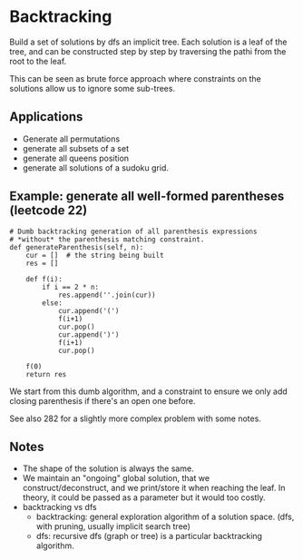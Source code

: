 # Backtracking

Build a set of solutions by dfs an implicit tree. Each solution is a leaf
of the tree, and can be constructed step by step by traversing the pathi
from the root to the leaf.

This can be seen as brute force approach where constraints on the solutions
allow us to ignore some sub-trees.

## Applications

* Generate all permutations
* generate all subsets of a set
* generate all queens position
* generate all solutions of a sudoku grid.

## Example: generate all well-formed parentheses (leetcode 22)

```
# Dumb backtracking generation of all parenthesis expressions
# *without* the parenthesis matching constraint.
def generateParenthesis(self, n):
    cur = []  # the string being built
    res = []

    def f(i):
        if i == 2 * n:
            res.append(''.join(cur))
        else:
            cur.append('(')
            f(i+1)
            cur.pop()
            cur.append(')')
            f(i+1)
            cur.pop()

    f(0)
    return res
```

We start from this dumb algorithm, and a constraint to ensure we only
add closing parenthesis if there's an open one before.

See also 282 for a slightly more complex problem with
some notes.

## Notes

* The shape of the solution is always the same.
* We maintain an "ongoing" global solution, that we construct/deconstruct, and
  we print/store it when reaching the leaf. In theory, it could be passed as
  a parameter but it would too costly.
* backtracking vs dfs
    - backtracking: general exploration algorithm of a solution space.
                    (dfs, with pruning, usually implicit search tree)
    - dfs: recursive dfs (graph or tree) is a particular backtracking
           algorithm.